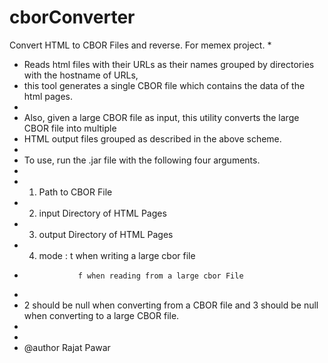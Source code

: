 # cborConverter

 Convert HTML to CBOR Files and reverse. For memex project.
 * 
 * Reads html files with their URLs as their names grouped by directories with the hostname of URLs, 
 * this tool generates a single CBOR file which contains the data of the html pages.
 * 
 * Also, given a large CBOR file as input, this utility converts the large CBOR file into multiple
 * HTML output files grouped as described in the above scheme.
 * 
 * To use, run the .jar file with the following four arguments.
 *
 * 1) Path to CBOR File
 * 2) input Directory of HTML Pages
 * 3) output Directory of HTML Pages
 * 4) mode : t when writing a large cbor file
 * 			       f when reading from a large cbor File
 * 
 * 2 should be null when converting from a CBOR file and 3 should be null when converting to a large CBOR file. 
 * 
 * 
 * @author Rajat Pawar
